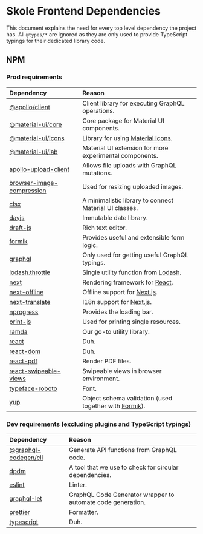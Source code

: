 # Skole Frontend Dependencies

This document explains the need for every top level dependency the project has.
All `@types/*` are ignored as they are only used to provide TypeScript typings for their dedicated library code.

## NPM

### Prod requirements

| Dependency                                                                           | Reason                                                                                        |
| :----------------------------------------------------------------------------------- | :-------------------------------------------------------------------------------------------- |
| [@apollo/client](https://www.npmjs.com/package/@apollo/client)                       | Client library for executing GraphQL operations.                                              |
| [@material-ui/core](https://www.npmjs.com/package/@material-ui/core)                 | Core package for Material UI components.                                                      |
| [@material-ui/icons](https://www.npmjs.com/package/@material-ui/icons)               | Library for using [Material Icons](https://material.io/resources/icons/).                     |
| [@material-ui/lab](https://www.npmjs.com/package/@material-ui/lab)                   | Material UI extension for more experimental components.                                       |
| [apollo-upload-client](https://www.npmjs.com/package/apollo-upload-client)           | Allows file uploads with GraphQL mutations.                                                   |
| [browser-image-compression](https://www.npmjs.com/package/browser-image-compression) | Used for resizing uploaded images.                                                            |
| [clsx](https://www.npmjs.com/package/clsx)                                           | A minimalistic library to connect Material UI classes.                                        |
| [dayjs](https://www.npmjs.com/package/days)                                          | Immutable date library.                                                                       |
| [draft-js](https://www.npmjs.com/package/draft-js)                                   | Rich text editor.                                                                             |
| [formik](https://www.npmjs.com/package/formik)                                       | Provides useful and extensible form logic.                                                    |
| [graphql](https://www.npmjs.com/package/graphql)                                     | Only used for getting useful GraphQL typings.                                                 |
| [lodash.throttle](https://www.npmjs.com/package/lodash.thorttle)                     | Single utility function from [Lodash](https://www.npmjs.com/package/lodash).                  |
| [next](https://www.npmjs.com/package/next)                                           | Rendering framework for [React](https://www.npmjs.com/package/react).                         |
| [next-offline](https://www.npmjs.com/package/next-offline)                           | Offline support for [Next.js](https://www.npmjs.com/package/next).                            |
| [next-translate](https://www.npmjs.com/package/next-translate)                       | I18n support for [Next.js](https://www.npmjs.com/package/next).                               |
| [nprogress](https://www.npmjs.com/package/nprogress)                                 | Provides the loading bar.                                                                     |
| [print-js](https://www.npmjs.com/package/print-js)                                   | Used for printing single resources.                                                           |
| [ramda](https://www.npmjs.com/package/ramda)                                         | Our go-to utility library.                                                                    |
| [react](https://www.npmjs.com/package/react)                                         | Duh.                                                                                          |
| [react-dom](https://www.npmjs.com/package/react-dom)                                 | Duh.                                                                                          |
| [react-pdf](https://www.npmjs.com/package/react-pdf)                                 | Render PDF files.                                                                             |
| [react-swipeable-views](https://www.npmjs.com/package/react-swipeable-views)         | Swipeable views in browser environment.                                                       |
| [typeface-roboto](https://www.npmjs.com/package/typeface-roboto)                     | Font.                                                                                         |
| [yup](https://www.npmjs.com/package/yup)                                             | Object schema validation (used together with [Formik](https://www.npmjs.com/package/formik)). |

### Dev requirements (excluding plugins and TypeScript typings)

| Dependency                                                                 | Reason                                                      |
| :------------------------------------------------------------------------- | :---------------------------------------------------------- |
| [@graphql-codegen/cli](https://www.npmjs.com/package/@graphql-codegen/cli) | Generate API functions from GraphQL code.                   |
| [dpdm](https://www.npmjs.com/package/dpdm)                                 | A tool that we use to check for circular dependencies.      |
| [eslint](https://www.npmjs.com/package/eslint)                             | Linter.                                                     |
| [graphql-let](https://www.npmjs.com/package/graphql-let)                   | GraphQL Code Generator wrapper to automate code generation. |
| [prettier](https://www.npmjs.com/package/prettier)                         | Formatter.                                                  |
| [typescript](https://www.npmjs.com/package/typescript)                     | Duh.                                                        |

